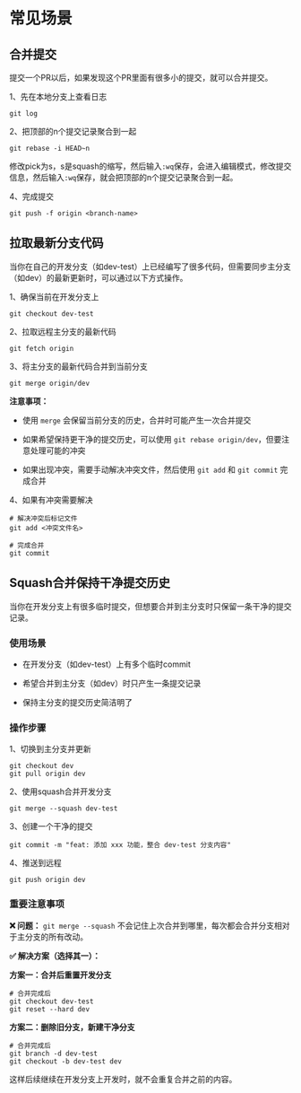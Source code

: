# 常见场景

## 合并提交

提交一个PR以后，如果发现这个PR里面有很多小的提交，就可以合并提交。

1、先在本地分支上查看日志

```shell
git log
```

2、把顶部的n个提交记录聚合到一起

```shell
git rebase -i HEAD~n
```

修改pick为s，s是squash的缩写，然后输入`:wq`保存，会进入编辑模式，修改提交信息，然后输入`:wq`保存，就会把顶部的n个提交记录聚合到一起。

4、完成提交

```shell
git push -f origin <branch-name>
```

## 拉取最新分支代码

当你在自己的开发分支（如dev-test）上已经编写了很多代码，但需要同步主分支（如dev）的最新更新时，可以通过以下方式操作。

1、确保当前在开发分支上

```shell
git checkout dev-test
```

2、拉取远程主分支的最新代码

```shell
git fetch origin
```

3、将主分支的最新代码合并到当前分支

```shell
git merge origin/dev
```

**注意事项：**

- 使用 `merge` 会保留当前分支的历史，合并时可能产生一次合并提交

- 如果希望保持更干净的提交历史，可以使用 `git rebase origin/dev`，但要注意处理可能的冲突

- 如果出现冲突，需要手动解决冲突文件，然后使用 `git add` 和 `git commit` 完成合并

4、如果有冲突需要解决

```shell
# 解决冲突后标记文件
git add <冲突文件名>

# 完成合并
git commit
```

## Squash合并保持干净提交历史

当你在开发分支上有很多临时提交，但想要合并到主分支时只保留一条干净的提交记录。

### 使用场景
- 在开发分支（如dev-test）上有多个临时commit

- 希望合并到主分支（如dev）时只产生一条提交记录

- 保持主分支的提交历史简洁明了

### 操作步骤

1、切换到主分支并更新

```shell
git checkout dev
git pull origin dev
```

2、使用squash合并开发分支

```shell
git merge --squash dev-test
```

3、创建一个干净的提交

```shell
git commit -m "feat: 添加 xxx 功能，整合 dev-test 分支内容"
```

4、推送到远程

```shell
git push origin dev
```

### 重要注意事项

**❌ 问题：** `git merge --squash` 不会记住上次合并到哪里，每次都会合并分支相对于主分支的所有改动。

**✅ 解决方案（选择其一）：**

**方案一：合并后重置开发分支**
```shell
# 合并完成后
git checkout dev-test
git reset --hard dev
```

**方案二：删除旧分支，新建干净分支**
```shell
# 合并完成后
git branch -d dev-test
git checkout -b dev-test dev
```

这样后续继续在开发分支上开发时，就不会重复合并之前的内容。